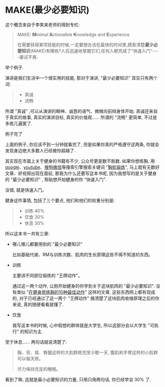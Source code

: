 # MAKE(最少必要知识)

这个概念来自于李笑来老师的得到专栏:
> MAKE: **M**inimal **A**ctionalble **K**nowledge and **E**xperience
>
>在需要获得某项技能的时候,一定要想办法在最快的时间里,摸索清楚**最少必要知识**(MAKE)有哪些?人后迅速地掌握它们,任何人都完成了"快速入门"----屡试不爽.

举个例子.

演讲是我们生活中一个很实用的技能, 那对于演讲, "最少必要知识" 其实只有两个词:

> * 真诚
> * 流畅

所谓 "真诚" ,可以从演讲的眼神、诚恳的语气、微微向前倾身体开始. 真诚还来自于真实的故事, 真实的演讲目标, 真实的价值观...... 所谓的 "流畅" 更简单, 不过是多练几遍罢了.

例子完了

上面的例子, 你应该不到一分钟就看完了, 但是如果你真的严格遵守这两条, 你就会发现身边绝大多数人已经被你超越了. 

其实现在市面上关于健身的书籍有不少, 公众号更是数不胜数. 如果你想练胸, 用 [google](https://www.google.com/)、[youtube](https://www.youtube.com/)、[搜狗微信](https://weixin.sogou.com/)等搜索引擎搜索关键词 "[胸肌锻炼](https://weixin.sogou.com/weixin?type=2&query=%E8%83%B8%E8%82%8C%E9%94%BB%E7%82%BC&ie=utf8&s_from=input&_sug_=n&_sug_type_=1&w=01015002&sut=3319&sst0=1555727857560&lkt=1%2C1555727855693%2C1555727855693&oq=&ri=8&sourceid=sugg)", 马上就有无数好文章、好视频出现在面前, 那我为什么还要写这本书呢, 因为我想写的是关于健身的 "最少必要知识" , 帮助想开始健身的你 "快速入门".

没错,  就是快速入门。

健身这件事情, 包括了三个要点, 他们和他们的权重分别是:

> * 训练  40%
> * 饮食  30%
> * 休息  30%

所以这本书一共有三章:

* 哪儿哪儿都要用到的 "最少必要知识"

  比如基础代谢、RM与训练次数、肌肉的生长原理这些不得不知道的东西。

* 训练

  主要讲不同部位锻炼的 "王牌动作"。

  通过这一两个动作, 让刚开始健身的你学到关于这块肌肉的 "最少必要知识". 没有类似 "[在健身房练胸的10种最佳动作](https://www.bodybuilding.com/content/10-best-chest-exercises-for-building-muscle.html)" 这样的文章, 这些东西网上都有现成的, 对于已经通过了这一两个 "王牌动作" 搞清楚了这块肌肉收缩原理之后的你来说, 真的随便看看就懂了.

* 饮食

  我写这本书的时候, 心中假想的群体就是大学生, 所以这部分会以大学生 "可执行" 的知识为主.

至于休息...... 两句话就说清楚了:

> 胸、背、肩、臀腿这样的大肌群练完至少歇一天, 腹肌和手臂这样的小肌群可以每天练。
>
> 尽力保持充足的睡眠。

看到了嘛, 这就是最小必要知识的力量, 只用只用两句话, 你已经学会 30% 了.